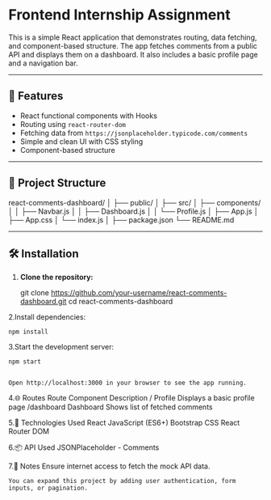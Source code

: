 # Frontend Internship Assignment

This is a simple React application that demonstrates routing, data fetching, and component-based structure. The app fetches comments from a public API and displays them on a dashboard. It also includes a basic profile page and a navigation bar.

---

## 🚀 Features

- React functional components with Hooks
- Routing using `react-router-dom`
- Fetching data from `https://jsonplaceholder.typicode.com/comments`
- Simple and clean UI with CSS styling
- Component-based structure

---

## 📁 Project Structure

react-comments-dashboard/
│
├── public/
│
├── src/
│ ├── components/
│ │ ├── Navbar.js
│ │ ├── Dashboard.js
│ │ └── Profile.js
│ ├── App.js
│ ├── App.css
│ └── index.js
│
├── package.json
└── README.md


---

## 🛠️ Installation

1. **Clone the repository:**

    git clone https://github.com/your-username/react-comments-dashboard.git
    cd react-comments-dashboard

2.Install dependencies:

    npm install


3.Start the development server:

    npm start


    Open http://localhost:3000 in your browser to see the app running.

4.🌐 Routes
    Route	Component	Description
    /	Profile	Displays a basic profile page
    /dashboard	Dashboard	Shows list of fetched comments

5.🧱 Technologies Used
    React
    JavaScript (ES6+)
    Bootstrap
    CSS
    React Router DOM

6.📦 API Used
    JSONPlaceholder - Comments

7.📌 Notes
    Ensure internet access to fetch the mock API data.

    You can expand this project by adding user authentication, form inputs, or pagination.

